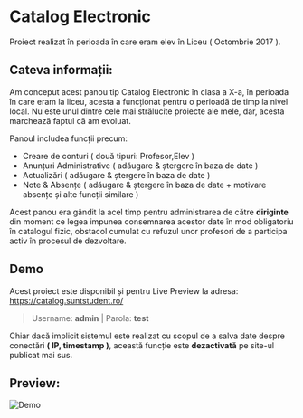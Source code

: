 # Catalog Electronic

Proiect realizat în perioada în care eram elev în Liceu ( Octombrie 2017 ).

## Cateva informații:

Am conceput acest panou tip Catalog Electronic în clasa a X-a, în perioada în care eram la liceu, acesta a funcționat pentru o perioadă de timp la nivel local.
Nu este unul dintre cele mai strălucite proiecte ale mele, dar, acesta marchează faptul că am evoluat.

Panoul includea funcții precum:
- Creare de conturi ( două tipuri: Profesor,Elev )
- Anunțuri Administrative ( adăugare & ștergere în baza de date )
- Actualizări ( adăugare & ștergere în baza de date )
- Note & Absențe ( adăugare & ștergere în baza de date + motivare absențe și alte funcții similare )

Acest panou era gândit la acel timp pentru administrarea de către **diriginte** din moment ce legea impunea consemnarea acestor date în mod obligatoriu în catalogul fizic, obstacol cumulat cu refuzul unor profesori de a participa activ în procesul de dezvoltare.

## Demo
Acest proiect este disponibil și pentru Live Preview la adresa: 
https://catalog.suntstudent.ro/
> Username: **admin** | Parola: **test**

Chiar dacă implicit sistemul este realizat cu scopul de a salva date despre conectări **( IP, timestamp )**, această funcție este **dezactivată** pe site-ul publicat mai sus.

## Preview:
![Demo](https://raw.githubusercontent.com/Michael-xT/catalog-electronic-php/main/.github/assets/Demo.gif)
